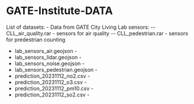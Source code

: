 # GATE-Institute-DATA

List of datasets:
    - Data from GATE City Living Lab sensors:
      -- CLL_air_quality.rar - sensors for air quality
      -- CLL_pedestrian.rar - sensors for predestrian counting
- lab_sensors_air.geojson -
- lab_sensors_lidar.geojson -
- lab_sensors_noise.geojson -
- lab_sensors_pedestrian.geojson -
- prediction_20231112_no2.csv -
- prediction_20231112_o3.csv -
- prediction_20231112_pm10.csv -
- prediction_20231112_so2.csv - 
